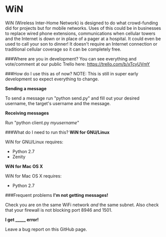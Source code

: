 WiN
===

WiN (Wireless Inter-Home Network) is designed to do what crowd-funding did for projects but for mobile networks. Uses of this could be in businesses to replace wired phone extensions, communications when cellular towers and the Internet is down or in place of a pager at a hospital. It could even be used to call your son to dinner! It doesn't require an Internet connection or traditional cellular coverage so it can be completely free.

###Where are you in development?
You can see everything and vote/comment at our public Trello here: https://trello.com/b/xTcyUVmY

###How do I use this as of now?
NOTE: This is still in super early development so expect everything to change.

**Sending a message**

To send a message run "python send.py" and fill out your desired username, the target's username and the message.

**Receiving messages**

Run "python client.py *myusername*"

###What do I need to run this?
**WiN for GNU/Linux**

WiN for GNU/Linux requires:
* Python 2.7
* Zenity

**WiN for Mac OS X**

WiN for Mac OS X requires:
* Python 2.7

###Frequent problems
**I'm not getting messages!**

Check you are on the same WiFi network *and* the same subnet. Also check that your firewall is not blocking port 8946 and 1501.

**I get _____ error!**

Leave a bug report on this GitHub page.
